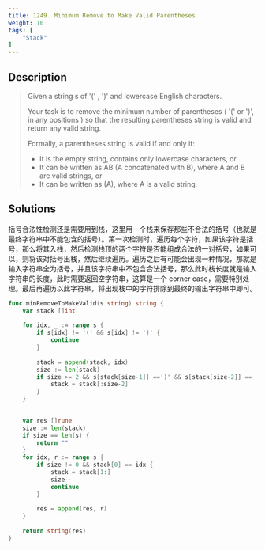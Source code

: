 ```yaml
---
title: 1249. Minimum Remove to Make Valid Parentheses
weight: 10
tags: [
	"Stack"
]
---
```

## Description
> Given a string s of '(' , ')' and lowercase English characters.
> 
> Your task is to remove the minimum number of parentheses ( '(' or ')', in any positions ) so that the resulting parentheses string is valid and return any valid string.
> 
> Formally, a parentheses string is valid if and only if:
> 
> - It is the empty string, contains only lowercase characters, or
> - It can be written as AB (A concatenated with B), where A and B are valid strings, or
> - It can be written as (A), where A is a valid string.

## Solutions
括号合法性检测还是需要用到栈，这里用一个栈来保存那些不合法的括号（也就是最终字符串中不能包含的括号）。第一次检测时，遍历每个字符，如果该字符是括号，那么将其入栈，然后检测栈顶的两个字符是否能组成合法的一对括号，如果可以，则将该对括号出栈，然后继续遍历。遍历之后有可能会出现一种情况，那就是输入字符串全为括号，并且该字符串中不包含合法括号，那么此时栈长度就是输入字符串的长度，此时需要返回空字符串，这算是一个 corner case，需要特别处理。最后再遍历以此字符串，将出现栈中的字符排除到最终的输出字符串中即可。
```go
func minRemoveToMakeValid(s string) string {
    var stack []int
    
    for idx, _ := range s {
        if s[idx] != '(' && s[idx] != ')' {
            continue
        }
        
        stack = append(stack, idx)
        size := len(stack)
        if size >= 2 && s[stack[size-1]] ==')' && s[stack[size-2]] == '(' {
            stack = stack[:size-2]
        }
    }
    

    var res []rune
    size := len(stack)
    if size == len(s) {
        return ""
    }
    for idx, r := range s {
        if size != 0 && stack[0] == idx {
            stack = stack[1:]
            size--
            continue
        }
        
        res = append(res, r)
    }
    
    return string(res)
}


```
